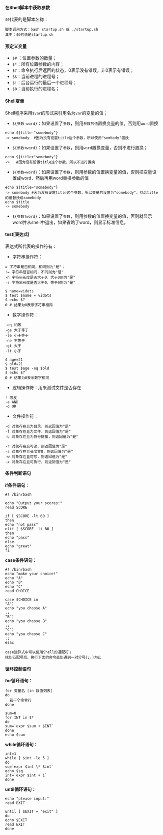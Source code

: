 #### 在Shell脚本中获取参数

`$0`代表的是脚本名称：

```
脚本调用方式：bash startup.sh 或 ./startup.sh
其中：$0的值是startup.sh
```

#### 预定义变量

* `$#` ：位置参数的数量；
* `$*`：所有位置参数的内容；
* `$?`：命令执行后返回的状态，0表示没有错误，非0表示有错误；
* `$$`：当前进程的进程号；
* `$!`：后台运行的最后一个进程号；
* `$0`：当前执行的进程名；



#### Shell变量

Shell程序采用`$var`的形式来引用名为`var`的变量的值；



* `${参数-word}`：如果设置了`参数`，则用`参数的值`置换变量的值，否则用`word`置换  

```
echo ${title-"somebody"}
-> somebody  #因为没有设置title这个参数，所以使用"sombody"置换
```

* `${参数+word}`：如果设置了`参数`，则用`word`置换变量，否则不进行置换；

```
echo ${title+"somebody"}
->   #因为没有设置title这个参数，所以不进行置换
```



* `${参数=word}`：如果设置了`参数`，则用参数的值置换变量的值，否则把变量设置成word，然后再用word替换参数的值

```
echo ${title="somebody"}
-> somebody #因为没有设置title这个参数，所以变量的设置为"somebody"，然后title的值替换成somebody
echo $title
-> somebody
```



* `${参数?word}`：如果设置了`参数`，则用参数的值置换变量的值，否则就显示word并从shell中退出，如果省略了word，则显示标准信息。  



#### test[表达式]

表达式所代表的操作符有：

* 字符串操作符：

```
= 字符串是否相同，相同则为"是"；
!= 字符串是否相同，不同则为"是"
-n 字符串长度是否大于0，大于0则为"是"
-z 字符串长度是否大于0，等于0则为"是"

$ name=vidots
$ test $name = vidots
$ echo $?
0 # 结果为0表示字符串相同
```



* 数字操作符：

```
-eq 相等
-ge 大于等于
-le 小于等于
-ne 不等于
-gt 大于
-lt 小于

$ age=21
$ old=21
$ test $age -eq $old
$ echo $?
0 # 结果为0表示数字相同
```



* 逻辑操作符：用来测试文件是否存在

```
! 取反
-a AND
-o OR
```



* 文件操作符：

```
-d 对象存在且为目录，则返回值为"是"
-f 对象存在且为文件，则返回值为"是"
-L 对象存在且为符号链接，则返回值为"是"

-r 对象存在且可读，则返回值为"是"
-s 对象存在且长度非0，则返回值为"是"
-w 对象存在且可写，则返回值为"是"
-x 对象存在且可执行，则返回值为"是"
```



#### 条件判断语句

**if条件语句**：

```
#! /bin/bash

echo "Output your scores:"
read SCORE

if [ $SCORE -lt 60 ]
then
echo "not pass"
elif [ $SCORE -lt 80 ]
then
echo "pass"
else
echo "great"
fi
```



**case条件语句：**

```
#! /bin/bash
echo "make your choice!"
echo "A"
echo "B"
echo "C"
read CHOICE

case $CHOICE in
"A")
echo "you choose A"
;;
"B")
echo "you choose B"
;;
"C")
echo "you choose C"
;;
esac

case运算式中可以使用Shell的通配符；
找到匹配项后，执行下面的命令直到遇到一对分号(;;)为止
```



#### 循环控制语句

**for循环语句：**

```
for 变量名 [in 数值列表]
do
  若干个命令行
done

sum=0
for INT in $*
do
sum=`expr $sum + $INT`
done
echo $sum
```

**while循环语句：**

```
int=1
while [ $int -le 5 ]
do
sq=`expr $int \* $int`
echo $sq
int=`expr $int + 1`
done
```

**until循环语句：**

```
echo "please input:"
read EXIT

until [ $EXIT = "exit" ]
do
echo $EXIT
read EXIT
done
```

